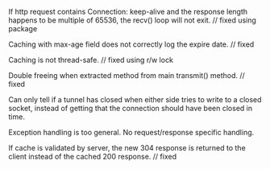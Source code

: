 If http request contains Connection: keep-alive and the response length happens to be multiple of 65536, the recv() loop will not exit. // fixed using package

Caching with max-age field does not correctly log the expire date. // fixed

Caching is not thread-safe. // fixed using r/w lock

Double freeing when extracted method from main transmit() method. // fixed

Can only tell if a tunnel has closed when either side tries to write to a closed socket, instead of getting that the connection should have been closed in time.

Exception handling is too general. No request/response specific handling.

If cache is validated by server, the new 304 response is returned to the client instead of the cached 200 response. // fixed



